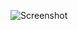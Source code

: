 ![Screenshot](https://github.com/MarkTheBoy/Calculator/assets/146758649/d07faf4f-0ac1-4e41-8076-b8ab8f385816)
